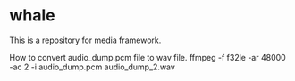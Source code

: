 # whale
This is a repository for media framework.

How to convert audio_dump.pcm file to wav file.
ffmpeg -f f32le -ar 48000 -ac 2 -i audio_dump.pcm audio_dump_2.wav